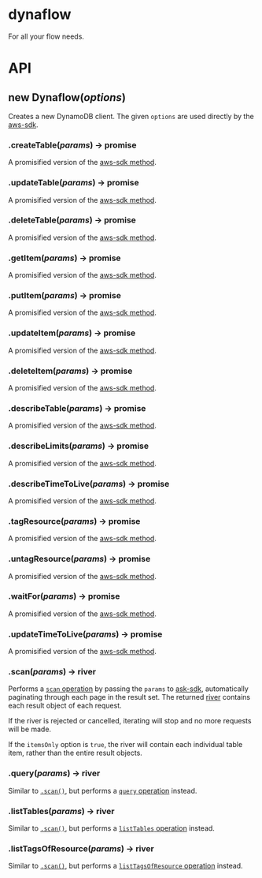 # dynaflow

For all your flow needs.

# API

## new Dynaflow(*options*)

Creates a new DynamoDB client. The given `options` are used directly by the [aws-sdk](http://docs.aws.amazon.com/AWSJavaScriptSDK/latest/AWS/DynamoDB.html#constructor-property).

### .createTable(*params*) -> promise

A promisified version of the [aws-sdk method](http://docs.aws.amazon.com/AWSJavaScriptSDK/latest/AWS/DynamoDB.html#createTable-property).

### .updateTable(*params*) -> promise

A promisified version of the [aws-sdk method](http://docs.aws.amazon.com/AWSJavaScriptSDK/latest/AWS/DynamoDB.html#updateTable-property).

### .deleteTable(*params*) -> promise

A promisified version of the [aws-sdk method](http://docs.aws.amazon.com/AWSJavaScriptSDK/latest/AWS/DynamoDB.html#deleteTable-property).

### .getItem(*params*) -> promise

A promisified version of the [aws-sdk method](http://docs.aws.amazon.com/AWSJavaScriptSDK/latest/AWS/DynamoDB.html#getItem-property).

### .putItem(*params*) -> promise

A promisified version of the [aws-sdk method](http://docs.aws.amazon.com/AWSJavaScriptSDK/latest/AWS/DynamoDB.html#putItem-property).

### .updateItem(*params*) -> promise

A promisified version of the [aws-sdk method](http://docs.aws.amazon.com/AWSJavaScriptSDK/latest/AWS/DynamoDB.html#updateItem-property).

### .deleteItem(*params*) -> promise

A promisified version of the [aws-sdk method](http://docs.aws.amazon.com/AWSJavaScriptSDK/latest/AWS/DynamoDB.html#deleteItem-property).

### .describeTable(*params*) -> promise

A promisified version of the [aws-sdk method](http://docs.aws.amazon.com/AWSJavaScriptSDK/latest/AWS/DynamoDB.html#describeTable-property).

### .describeLimits(*params*) -> promise

A promisified version of the [aws-sdk method](http://docs.aws.amazon.com/AWSJavaScriptSDK/latest/AWS/DynamoDB.html#describeLimits-property).

### .describeTimeToLive(*params*) -> promise

A promisified version of the [aws-sdk method](http://docs.aws.amazon.com/AWSJavaScriptSDK/latest/AWS/DynamoDB.html#describeTimeToLive-property).

### .tagResource(*params*) -> promise

A promisified version of the [aws-sdk method](http://docs.aws.amazon.com/AWSJavaScriptSDK/latest/AWS/DynamoDB.html#tagResource-property).

### .untagResource(*params*) -> promise

A promisified version of the [aws-sdk method](http://docs.aws.amazon.com/AWSJavaScriptSDK/latest/AWS/DynamoDB.html#untagResource-property).

### .waitFor(*params*) -> promise

A promisified version of the [aws-sdk method](http://docs.aws.amazon.com/AWSJavaScriptSDK/latest/AWS/DynamoDB.html#waitFor-property).

### .updateTimeToLive(*params*) -> promise

A promisified version of the [aws-sdk method](http://docs.aws.amazon.com/AWSJavaScriptSDK/latest/AWS/DynamoDB.html#updateTimeToLive-property).

### .scan(*params*) -> river

Performs a [`scan` operation](http://docs.aws.amazon.com/AWSJavaScriptSDK/latest/AWS/DynamoDB.html#scan-property) by passing the `params` to [ask-sdk](http://docs.aws.amazon.com/AWSJavaScriptSDK/latest/AWS/DynamoDB.html#scan-property), automatically paginating through each page in the result set. The returned [river](https://github.com/JoshuaWise/wise-river) contains each result object of each request.

If the river is rejected or cancelled, iterating will stop and no more requests will be made.

If the `itemsOnly` option is `true`, the river will contain each individual table item, rather than the entire result objects.

### .query(*params*) -> river

Similar to [`.scan()`](#scanparams---river), but performs a [`query` operation](http://docs.aws.amazon.com/AWSJavaScriptSDK/latest/AWS/DynamoDB.html#query-property) instead.

### .listTables(*params*) -> river

Similar to [`.scan()`](#scanparams---river), but performs a [`listTables` operation](http://docs.aws.amazon.com/AWSJavaScriptSDK/latest/AWS/DynamoDB.html#listTables-property) instead.

### .listTagsOfResource(*params*) -> river

Similar to [`.scan()`](#scanparams---river), but performs a [`listTagsOfResource` operation](http://docs.aws.amazon.com/AWSJavaScriptSDK/latest/AWS/DynamoDB.html#listTagsOfResource-property) instead.
